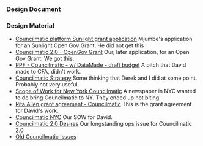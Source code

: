 ### [Design Document](https://docs.google.com/document/d/1_aNSa05U-ycQKDb5HOCU0U-LqxOr4vNyeuPR_Hw6_4o/edit?usp=sharing)

### Design Material

* [Councilmatic platform Sunlight grant application](https://docs.google.com/document/d/1SFQVstK3dULZYLfID-av8kvRiXcIe8YbVY7YK8ZHJ0k/edit) Mjumbe's application for an Sunlight Open Gov Grant. He did not get this
* [Councilmatic 2.0 - OpenGov Grant](https://docs.google.com/document/d/1yQFA3qKvPwsC2TBTtCY1-_sHbcRwYGVjmfhSRI2J19I/edit) Our, later application, for an Open Gov Grant. We got this.
* [PPF - Councilmatic - w/ DataMade - draft budget](https://docs.google.com/document/d/1UzQWlqUuss5Fu79GRLCvbjhIvbraNr_dKJh3Wkog8Oo/edit) A pitch that David made to CFA, didn't work.
* [Councilmatic Strategy](https://docs.google.com/document/d/1wxJhSWopJaoTj5Io-eLTu2SQ89_A83ZkikqKXeXOEkQ/edit) Some thinking that Derek and I did at some point. Probably not very useful.
* [Scope of Work for New York Councilmatic](https://docs.google.com/document/d/1aVWPRGfigws9_6jgyXf87JynDAiMfLsWAzVOQPvuoIo/edit) A newspaper in NYC wanted to do bring Councilmatic to NY. They ended up not biting.
* [Rita Allen grant agreement - Councilmatic](https://docs.google.com/document/d/1de5z_qPlVRwCGO2vOOwNIGyfq7EfFJtTmNU9_d7neqM/edit) This is the grant agreement for David's work.
* [Councilmatic NYC](https://docs.google.com/document/d/1Ew4_1wgXeUjFhhFzjuoKuOxmBbgdCE2_2RTAw_FCXL8/edit) Our SOW for David.
* [Councilmatic 2.0 Desires](https://github.com/datamade/ops/issues/102) Our longstanding ops issue for Councilmatic 2.0
* [Old Councilmatic Issues](https://github.com/open-city/councilmatic/issues)
